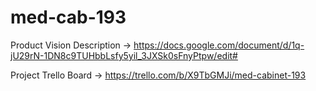 # med-cab-193

Product Vision Description -> https://docs.google.com/document/d/1q-jU29rN-1DN8c9TUHbbLsfy5yil_3JXSk0sFnyPtpw/edit#

Project Trello Board -> https://trello.com/b/X9TbGMJi/med-cabinet-193


